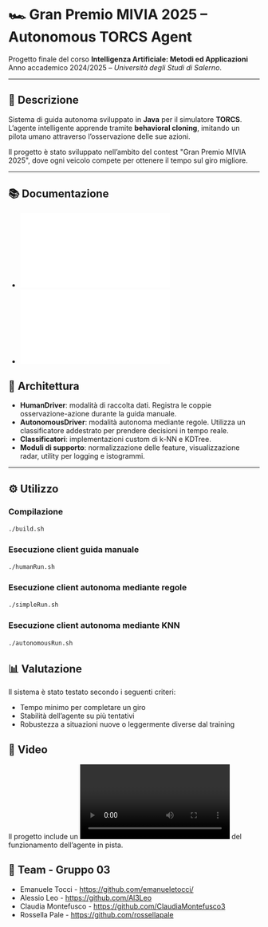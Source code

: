 # 🏎️ Gran Premio MIVIA 2025 – Autonomous TORCS Agent

Progetto finale del corso **Intelligenza Artificiale: Metodi ed Applicazioni**  
Anno accademico 2024/2025 – *Università degli Studi di Salerno*.

---

## 🚀 Descrizione

Sistema di guida autonoma sviluppato in **Java** per il simulatore **TORCS**.  
L’agente intelligente apprende tramite **behavioral cloning**, imitando un pilota umano attraverso l’osservazione delle sue azioni.

Il progetto è stato sviluppato nell’ambito del contest "Gran Premio MIVIA 2025", dove ogni veicolo compete per ottenere il tempo sul giro migliore.

---

## 📚 Documentazione
- ![Documentazione](docs/Documentazione_Progettuale.pdf)
- ![Presentazione](docs/Presentazione_Progetto.pdf)


## 🧠 Architettura

- **HumanDriver**: modalità di raccolta dati. Registra le coppie osservazione-azione durante la guida manuale.
- **AutonomousDriver**: modalità autonoma mediante regole. Utilizza un classificatore addestrato per prendere decisioni in tempo reale.
- **Classificatori**: implementazioni custom di k-NN e KDTree.
- **Moduli di supporto**: normalizzazione delle feature, visualizzazione radar,  utility per logging e istogrammi.


---

## ⚙️ Utilizzo

### Compilazione

```bash
./build.sh
```

### Esecuzione client guida manuale

```bash
./humanRun.sh
```

### Esecuzione client autonoma mediante regole

```bash
./simpleRun.sh
```

### Esecuzione client autonoma mediante KNN

```bash
./autonomousRun.sh
```

## 📊 Valutazione

Il sistema è stato testato secondo i seguenti criteri:

- Tempo minimo per completare un giro
- Stabilità dell’agente su più tentativi
- Robustezza a situazioni nuove o leggermente diverse dal training

## 🎥 Video

Il progetto include un ![video dimostrativo](docs/demo.mp4) del funzionamento dell’agente in pista.

## 👥 Team - Gruppo 03

- Emanuele Tocci - https://github.com/emanueletocci/
- Alessio Leo - https://github.com/Al3Leo
- Claudia Montefusco - https://github.com/ClaudiaMontefusco3
- Rossella Pale - https://github.com/rossellapale
